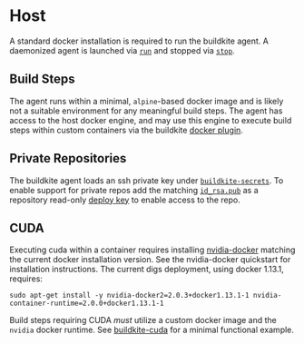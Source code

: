 # Host

A standard docker installation is required to run the buildkite agent. A daemonized agent is launched via [`run`](./run) and stopped via [`stop`](./stop). 

## Build Steps

The agent runs within a minimal, `alpine`-based docker image and is likely not a suitable environment for any meaningful build steps. The agent has access to the host docker engine, and may use this engine to execute build steps within custom containers via the buildkite [docker plugin](https://github.com/uw-ipd/docker-buildkite-plugin). 

## Private Repositories

The buildkite agent loads an ssh private key under [`buildkite-secrets`](./buildkite-secrets). To enable support for private repos add the matching [`id_rsa.pub`](./buildkite-secrets/id_rsa.pub) as a repository read-only [deploy key](https://developer.github.com/v3/guides/managing-deploy-keys/) to enable access to the repo.

## CUDA

Executing cuda within a container requires installing [nvidia-docker](https://github.com/NVIDIA/nvidia-docker) matching the current docker installation version. See the nvidia-docker quickstart for installation instructions. The current digs deployment, using docker 1.13.1, requires:

```
sudo apt-get install -y nvidia-docker2=2.0.3+docker1.13.1-1 nvidia-container-runtime=2.0.0+docker1.13.1-1
```

Build steps requiring CUDA *must* utilize a custom docker image and the `nvidia` docker runtime. See [buildkite-cuda](https://github.com/uw-ipd/buildkite-cuda) for a minimal functional example.
